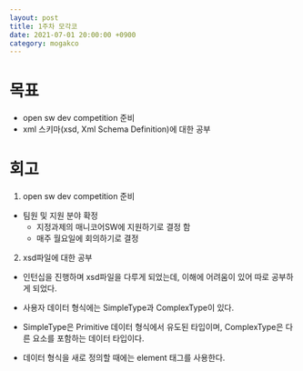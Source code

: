 ```yaml
---
layout: post
title: 1주차 모각코
date: 2021-07-01 20:00:00 +0900
category: mogakco
---
```

# 목표

+ open sw dev competition 준비
+ xml 스키마(xsd, Xml Schema Definition)에 대한 공부


# 회고
1. open sw dev competition 준비  
  + 팀원 및 지원 분야 확정  
    - 지정과제의 매니코어SW에 지원하기로 결정 함  
    - 매주 월요일에 회의하기로 결정  

2. xsd파일에 대한 공부  
  +  인턴십을 진행하며 xsd파일을 다루게 되었는데, 이해에 어려움이 있어 따로 공부하게 되었다.  

  + 사용자 데이터 형식에는 SimpleType과 ComplexType이 있다.  
  + SimpleType은 Primitive 데이터 형식에서 유도된 타입이며, ComplexType은 다른 요소를 포함하는 데이터 타입이다.  
  + 데이터 형식을 새로 정의할 때에는 element 태그를 사용한다.  
